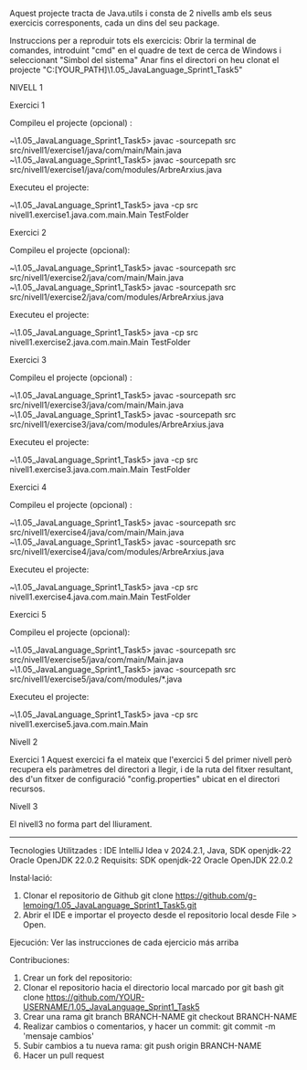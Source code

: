 Aquest projecte tracta de Java.utils i consta de 2 nivells amb els seus exercicis corresponents, cada un dins del seu package.

Instruccions per a reproduir tots els exercicis:
Obrir la terminal de comandes, introduint "cmd" en el quadre de text de cerca de Windows i seleccionant "Simbol del sistema"
Anar fins el directori on heu clonat el projecte "C:\[YOUR_PATH]\1.05_JavaLanguage_Sprint1_Task5"

NIVELL 1

Exercici 1

Compileu el projecte (opcional) :

~\1.05_JavaLanguage_Sprint1_Task5> javac -sourcepath src src/nivell1/exercise1/java/com/main/Main.java
~\1.05_JavaLanguage_Sprint1_Task5> javac -sourcepath src src/nivell1/exercise1/java/com/modules/ArbreArxius.java

Executeu el projecte:

~\1.05_JavaLanguage_Sprint1_Task5> java -cp src nivell1.exercise1.java.com.main.Main TestFolder

Exercici 2

Compileu el projecte (opcional):

~\1.05_JavaLanguage_Sprint1_Task5> javac -sourcepath src src/nivell1/exercise2/java/com/main/Main.java
~\1.05_JavaLanguage_Sprint1_Task5> javac -sourcepath src src/nivell1/exercise2/java/com/modules/ArbreArxius.java

Executeu el projecte:

~\1.05_JavaLanguage_Sprint1_Task5> java -cp src nivell1.exercise2.java.com.main.Main TestFolder

Exercici 3

Compileu el projecte (opcional) :

~\1.05_JavaLanguage_Sprint1_Task5> javac -sourcepath src src/nivell1/exercise3/java/com/main/Main.java
~\1.05_JavaLanguage_Sprint1_Task5> javac -sourcepath src src/nivell1/exercise3/java/com/modules/ArbreArxius.java

Executeu el projecte:

~\1.05_JavaLanguage_Sprint1_Task5> java -cp src nivell1.exercise3.java.com.main.Main TestFolder

Exercici 4

Compileu el projecte (opcional) :

~\1.05_JavaLanguage_Sprint1_Task5> javac -sourcepath src src/nivell1/exercise4/java/com/main/Main.java
~\1.05_JavaLanguage_Sprint1_Task5> javac -sourcepath src src/nivell1/exercise4/java/com/modules/ArbreArxius.java

Executeu el projecte:

~\1.05_JavaLanguage_Sprint1_Task5> java -cp src nivell1.exercise4.java.com.main.Main TestFolder

Exercici 5

Compileu el projecte (opcional):

~\1.05_JavaLanguage_Sprint1_Task5> javac -sourcepath src src/nivell1/exercise5/java/com/main/Main.java
~\1.05_JavaLanguage_Sprint1_Task5> javac -sourcepath src src/nivell1/exercise5/java/com/modules/*.java

Executeu el projecte:

~\1.05_JavaLanguage_Sprint1_Task5> java -cp src nivell1.exercise5.java.com.main.Main

Nivell 2

Exercici 1
Aquest exercici fa el mateix que l'exercici 5 del primer nivell però recupera els paràmetres del directori a llegir, i de la ruta del fitxer resultant, des d'un fitxer de configuració "config.properties" ubicat en el directori recursos.

Nivell 3

El nivell3 no forma part del lliurament.

------------------------------------
Tecnologies Utilitzades : IDE IntelliJ Idea v 2024.2.1, Java, SDK openjdk-22 Oracle OpenJDK 22.0.2
Requisits: SDK openjdk-22 Oracle OpenJDK 22.0.2

Instal·lació: 
1. Clonar el repositorio de Github
git clone https://github.com/g-lemoing/1.05_JavaLanguage_Sprint1_Task5.git
2. Abrir el IDE e importar el proyecto desde el repositorio local desde File > Open.

Ejecución:
Ver las instrucciones de cada ejercicio más arriba

Contribuciones:
1. Crear un fork del repositorio: 
2. Clonar el repositorio hacia el directorio local marcado por git bash
 git clone https://github.com/YOUR-USERNAME/1.05_JavaLanguage_Sprint1_Task5
3. Crear una rama
git branch BRANCH-NAME
git checkout BRANCH-NAME
4. Realizar cambios o comentarios, y hacer un commit: git commit -m 'mensaje cambios'
5. Subir cambios a tu nueva rama: git push origin BRANCH-NAME
6. Hacer un pull request
